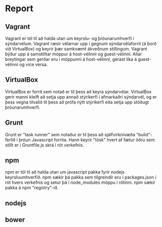 # Report
## Vagrant
Vagrant er tól til að halda utan um keyrslu- og þróunarumhverfi í sýndarvélum. Vagrant ræsir vélarnar upp í gegnum sýndarvélaforrit (á borð við VirtualBox) og keyrir þær samkvæmt ákveðnum stillingum. Vagrant býður upp á samstilltar möppur á host-vélinni og guest-vélinni. Allar breytingar sem gerðar eru í möppunni á host-vélinni, gerast líka á guest-vélinni og vice versa.
## VirtualBox
VirtualBox er forrit sem notað er til þess að keyra sýndarvélar. VirtualBox gerir manni kleift að setja upp annað stýrikerfi í afmarkaðri sýndarvél, og er þess vegna tilvalið til þess að prófa nýtt stýrikerfi eða setja upp stöðugt þróunarumhverfi.
## Grunt
Grunt er "task runner" sem notaður er til þess að sjálfvirknivæða "build"-ferlið í þróun Javascript forrita. Hann keyrir "tösk" hvert af fætur öðru sem stillt er í Gruntfile.js skrá í rót verkefnis.
## npm
npm er tól til að halda utan um javascript pakka fyrir nodejs keyrsluumhverfið. npm sækir þá pakka sem tilgreindir eru í packages.json í rót hvers verkefnis og setur þá í node_modules möppu í rótinni. npm sækir pakka á npm "registry"-ið.
## nodejs

## bower